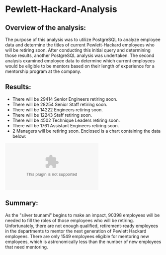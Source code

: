 # Pewlett-Hackard-Analysis

## Overview of the analysis: 
   
   The purpose of this analysis was to utilize PostgreSQL to analyze employee data and determine the titles of current Pewlett-Hackard employees who will be retiring soon. After conducting this initial query and determining those results, another PostgreSQL analysis was undertaken. The second analysis examined employee data to determine which current employees would be eligible to be mentors based on their length of experience for a mentorship program at the company.

## Results: 
 
* There will be 29414 Senior Engineers retiring soon.
* There will be 28254 Senior Staff retiring soon.
* There will be 14222 Engineers retiring soon.
* There will be 12243 Staff retiring soon.
* There will be 4502	Technique Leaders retiring soon.
* There will be 1761	Assistant Engineers retiring soon.
* 2 Managers will be retiring soon. 
Enclosed is a chart containing the data below:

![retiring titles](Data/retiring_titles.csv)



## Summary:
  
  As the "silver tsunami" begins to make an impact, 90398 employees will be needed to fill the roles of those employees who will be retiring. 
Unfortunately, there are not enough qualified, retirement-ready employees in the departments to mentor the next generation of Pewlett Hackard employees. There are only 1549 employees eligible for mentoring new employees, which is astronomically less than the number of new employees that need mentoring.
